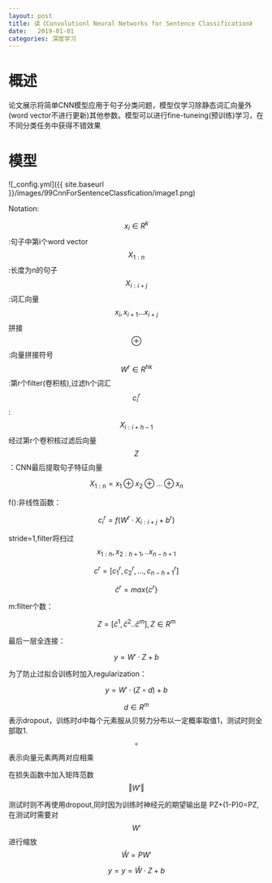 ```yaml
---
layout: post
title: 读《Convolutionl Neural Networks for Sentence Classification》
date:   2019-01-01
categories: 深度学习
---
```


# 概述

论文展示将简单CNN模型应用于句子分类问题，模型仅学习除静态词汇向量外(word vector不进行更新)其他参数。模型可以进行fine-tuneing(预训练)学习，在不同分类任务中获得不错效果

# 模型 

![_config.yml]({{ site.baseurl }}/images/99CnnForSentenceClassfication/image1.png)

Notation:    

$$x_{i}\in R^k$$:句子中第i个word vector  
$$X_{1:n}$$:长度为n的句子  
$$X_{i:i+j}$$:词汇向量$$x_{i},x_{i+1}...x_{i+j}$$拼接  
$$\oplus$$:向量拼接符号   
$$W^r\in R^{hk}$$:第r个filter(卷积核),过滤h个词汇   
$$c_{i}^r$$:$$X_{i:i+h-1}$$经过第r个卷积核过滤后向量     
$$Z$$：CNN最后提取句子特征向量   

$$X_{1:n}=x_{1}\oplus x_{2}\oplus...\oplus x_{n}$$

f():非线性函数： 

$$c_{i}^r=f(W^r\cdot X_{i:i+j}+b^r)$$  

stride=1,filter将扫过$${x_{1:h},x_{2:h+1},..x_{n-h+1}}$$

$$c^r=[c_{1}^r,c_{2}^r,...,c_{n-h+1}^r]$$  

$$\hat{c}^r=max\{c^r\}$$

m:filter个数：

$$Z=[\hat{c}^1,\hat{c}^2..\hat{c}^m],Z\in R^m$$  


最后一层全连接： 

$$y=W'\cdot Z+b$$   

为了防止过拟合训练时加入regularization：   

$$y=W'\cdot (Z \circ d)+b$$  

$$d\in R^m$$表示dropout，训练时d中每个元素服从贝努力分布以一定概率取值1，测试时则全部取1.$$\circ$$表示向量元素两两对应相乘  

在损失函数中加入矩阵范数$$\Vert W' \Vert$$  


测试时则不再使用dropout,同时因为训练时神经元的期望输出是 PZ+(1-P)0=PZ,在测试时需要对$$W'$$进行缩放$$\hat{W}=PW'$$  

$$y=y=\hat{W} \cdot Z+b$$



